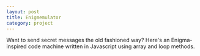 ```yaml
---
layout: post
title: Enigmemulator
category: project
---
```


Want to send secret messages the old fashioned way? Here's an Enigma-inspired code machine written in Javascript using array and loop methods.
